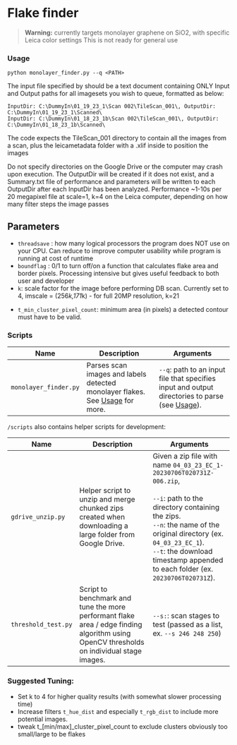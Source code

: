 # Flake finder
> **Warning:** currently targets monolayer graphene on SiO2, with specific Leica color settings
This is not ready for general use

### Usage
`python monolayer_finder.py --q <PATH>`

The input file specified by <PATH> should be a text document containing ONLY Input and Output paths for all imagesets you wish to queue, formatted as below:

```
InputDir: C:\DummyIn\01_19_23_1\Scan 002\TileScan_001\, OutputDir: C:\DummyIn\01_19_23_1\Scanned\
InputDir: C:\DummyIn\01_18_23_1b\Scan 002\TileScan_001\, OutputDir: C:\DummyIn\01_18_23_1b\Scanned\
```

The code expects the TileScan_001 directory to contain all the images from a scan, plus the leicametadata folder with a .xlif inside to position the images

Do not specify directories on the Google Drive or the computer may crash upon execution.
The OutputDir will be created if it does not exist, and a Summary.txt file of performance and parameters will be written to each OutputDir after each InputDir has been analyzed.
Performance ~1-10s per 20 megapixel file at scale=1, k=4 on the Leica computer, depending on how many filter steps the image passes

## Parameters
* `threadsave` : how many logical processors the program does NOT use on your CPU. Can reduce to improve computer usability while program is running at cost of runtime
* `boundflag` : 0/1 to turn off/on a function that calculates flake area and border pixels. Processing intensive but gives useful feedback to both user and developer
* `k`: scale factor for the image before performing DB scan. Currently set to 4, imscale = (256*k,171*k) - for full 20MP resolution, k=21
<!--
Beyond this you'll need to mess with the epsilon parameter of DBScan.
* `t_rgb_dist`: Initial pixel thresholding. Pixels have to be within euclidian distance (radius) of RGB value to be included in DB scan
* `t_hue_dist`: Max distance from target hue in HSV space for a pixel's hue to be considered "good" for DB scan - currently unused
* `t_color_match_count`: Minimum number of "good" pixels an image must have before we'll bother with DBscan. Otherwise,
the image is discarded. This makes for fast filtering of images with no relevant content.
-->
* `t_min_cluster_pixel_count`: minimum area (in pixels) a detected contour must have to be valid.
<!--
* `t_max_cluster_pixel_count`: maximum points a DBScan cluster can have to be valid
* `scale`: The output resolution of images with identified flakes, relative to the input resolution. Does not affect DBscan. Set to 1 for identical input/output
-->

### Scripts
| Name                  | Description                                                                                                                              | Arguments                                                                                                |
|-----------------------|------------------------------------------------------------------------------------------------------------------------------------------|----------------------------------------------------------------------------------------------------------|
| `monolayer_finder.py` | Parses scan images and labels detected monolayer flakes. See [Usage](#usage) for more.                                                   | `--q`: path to an input file that specifies input and output directories to parse (see [Usage](#usage)). |
<!-- TODO: parstich.py -->

`/scripts` also contains helper scripts for development:

| Name                | Description                                                                                                                              | Arguments                                                                                                                                                                                                                                                                                |
|---------------------|------------------------------------------------------------------------------------------------------------------------------------------|------------------------------------------------------------------------------------------------------------------------------------------------------------------------------------------------------------------------------------------------------------------------------------------|
| `gdrive_unzip.py`   | Helper script to unzip and merge chunked zips created when downloading a large folder from Google Drive.                                 | Given a zip file with name `04_03_23_EC_1-20230706T020731Z-006.zip`,<br/><br/>`--i`: path to the directory containing the zips.<br/>`--n`: the name of the original directory (ex. `04_03_23_EC_1`).<br/>`--t`: the download timestamp appended to each folder (ex. `20230706T020731Z`). |
| `threshold_test.py` | Script to benchmark and tune the more performant flake area / edge finding algorithm using OpenCV thresholds on individual stage images. | `--s:`: scan stages to test (passed as a list, ex. `--s 246 248 250`)                                                                                                                                                                                                                    |

### Suggested Tuning:
- Set k to 4 for higher quality results (with somewhat slower processing time)
- Increase filters `t_hue_dist` and especially `t_rgb_dist` to include more potential images.
- tweak t_[min/max]_cluster_pixel_count to exclude clusters obviously too small/large to be flakes
